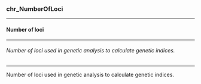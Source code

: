 ### chr_NumberOfLoci



------
#### Number of loci



------
###### Number of loci used in genetic analysis to calculate genetic indices.



------
Number of loci used in genetic analysis to calculate genetic indices.